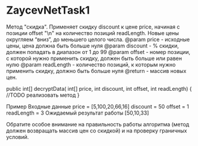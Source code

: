 # ZaycevNetTask1
Метод "скидка". Применяет скидку discount к цене price, начиная с позиции offset "\n"
на количество позиций readLength. Новые цены округляем “вниз”,
до меньшего целого числа.
@param price - исходные цены, цена должна быть больше нуля
@param discount - % скидки, должен попадать в диапазон от 1 до 99
@param offset - номер позиции, с которой нужно применить скидку, должен быть больше или равен нулю
@param readLength - количество позиций, к которым нужно применить скидку, должно быть больше нуля
@return - массив новых цен.

public int[] decryptData( int[] price,
int discount,
int offset,
int readLength) {
//TODO реализовать метод
}

Пример
Входные данные
price = [5,100,20,66,16]
discount = 50
offset = 1
readLength = 3
Ожидаемый результат работы
[50,10,33]

Обратите особое внимание на правильность работы алгоритма (метод должен возвращать массив цен со скидкой) и на проверку граничных условий.
